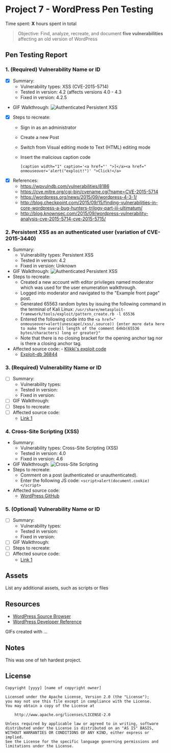 # Project 7 - WordPress Pen Testing

Time spent: **X** hours spent in total

> Objective: Find, analyze, recreate, and document **five vulnerabilities** affecting an old version of WordPress

## Pen Testing Report

### 1. (Required) Vulnerability Name or ID
  - [x] Summary:
    - Vulnerability types: XSS (CVE-2015-5714)
    - Tested in version: 4.2 (affects versions 4.0 - 4.3
    - Fixed in version: 4.2.5
  - GIF Walkthrough: ![Authenticated Persistent XSS](https://github.com/0v3rride/Codepath-Week-7/blob/master/One.gif)

  
  - [x] Steps to recreate:
      - Sign in as an administrator
      - Create a new Post
      - Switch from Visual editing mode to Text (HTML) editing mode
      - Insert the malicious caption code

        `[caption width="1" caption='<a href="' ">]</a><a href=" onmouseover='alert("exploit!")' ">Click!</a>`
  - [x] References:
      - https://wpvulndb.com/vulnerabilities/8186
      - https://cve.mitre.org/cgi-bin/cvename.cgi?name=CVE-2015-5714
      - https://wordpress.org/news/2015/09/wordpress-4-3-1/
      - http://blog.checkpoint.com/2015/09/15/finding-vulnerabilities-in-core-wordpress-a-bug-hunters-trilogy-part-iii-ultimatum/
      - http://blog.knownsec.com/2015/09/wordpress-vulnerability-analysis-cve-2015-5714-cve-2015-5715/

  
### 2. Persistent XSS as an authenticated user (variation of CVE-2015-3440)
  - Summary: 
    - Vulnerability types: Persistent XSS
    - Tested in version: 4.2
    - Fixed in version: Unknown
  - GIF Walkthrough: ![Authenticated Persistent XSS](https://github.com/0v3rride/Codepath-Week-7/blob/master/two.gif)
  - Steps to recreate: 
    - Created a new account with editor privileges named moderator which was used for the user enumeration walkthrough.
    - Logged into moderator and navigated to the "Example front page" post.
    - Generated 65563 random bytes by issuing the following command in the terminal of Kali Linux: `/usr/share/metasploit-framework/tools/exploit/pattern_create.rb -l 65536`
    - Entered the following code into the `<a href=" onmouseover=alert(unescape(/xss/.source)) {enter more data here to make the overall length of the comment 64kb(65536 bytes/characters) long or greater}"`
    - Note that there is no closing bracket for the opening anchor tag nor is there a closing anchor tag.
  -  Affected source code:
    - [Klikki's exploit code](https://klikki.fi/adv/wordpress2.html)
      - [Exploit-db 36844](https://www.exploit-db.com/exploits/36844/)

### 3. (Required) Vulnerability Name or ID

- [ ] Summary: 
  - Vulnerability types:
  - Tested in version:
  - Fixed in version: 
- [ ] GIF Walkthrough: 
- [ ] Steps to recreate: 
- [ ] Affected source code:
  - [Link 1](https://core.trac.wordpress.org/browser/tags/version/src/source_file.php)

### 4. Cross-Site Scripting (XSS)
  - Summary: 
    - Vulnerability types: Cross-Site Scripting (XSS)
    - Tested in version: 4.0
    - Fixed in version: 4.6
  - GIF Walkthrough: ![Cross-Site Scripting](https://github.com/0v3rride/Codepath-Week-7/blob/master/four.gif)
  - Steps to recreate:
    - Comment on a post (authenticated or unauthenticated).
    - Enter the following JS code: `<script>alert(document.cookie)</script>`
  - Affected source code:
    - [WordPress GitHub](https://github.com/WordPress/WordPress/commit/c9e60dab176635d4bfaaf431c0ea891e4726d6e0)

### 5. (Optional) Vulnerability Name or ID

- [ ] Summary: 
  - Vulnerability types:
  - Tested in version:
  - Fixed in version: 
- [ ] GIF Walkthrough: 
- [ ] Steps to recreate: 
- [ ] Affected source code:
  - [Link 1](https://core.trac.wordpress.org/browser/tags/version/src/source_file.php) 

## Assets

List any additional assets, such as scripts or files

## Resources

- [WordPress Source Browser](https://core.trac.wordpress.org/browser/)
- [WordPress Developer Reference](https://developer.wordpress.org/reference/)

GIFs created with  ...
<!-- Recommended GIF Tools:
[Kap](https://getkap.co/) for macOS
[ScreenToGif](https://www.screentogif.com/) for Windows
[peek](https://github.com/phw/peek) for Linux. -->

## Notes

This was one of teh hardest project.

## License

    Copyright [yyyy] [name of copyright owner]

    Licensed under the Apache License, Version 2.0 (the "License");
    you may not use this file except in compliance with the License.
    You may obtain a copy of the License at

        http://www.apache.org/licenses/LICENSE-2.0

    Unless required by applicable law or agreed to in writing, software
    distributed under the License is distributed on an "AS IS" BASIS,
    WITHOUT WARRANTIES OR CONDITIONS OF ANY KIND, either express or implied.
    See the License for the specific language governing permissions and
    limitations under the License.
